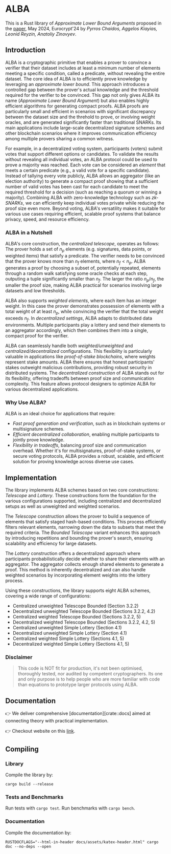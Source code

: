 # ALBA
This is a Rust library of _Approximate Lower Bound Arguments_ proposed in the [paper](https://iohk.io/en/research/library/papers/approximate-lower-bound-arguments/), May 2024, Eurocrypt'24 by _Pyrros Chaidos, Aggelos Kiayias, Leonid Reyzin, Anatoliy Zinovyev_.

## Introduction
ALBA is a cryptographic primitive that enables a prover to convince a verifier that their dataset includes at least a minimum number of elements meeting a specific condition, called a predicate, without revealing the entire dataset.
The core idea of ALBA is to efficiently prove knowledge by leveraging an *approximate lower bound*. 
This approach introduces a controlled gap between the prover's actual knowledge and the threshold required for the verifier to be convinced. 
This gap not only gives ALBA its name (_Approximate Lower Bound Argument_) but also enables highly efficient algorithms for generating compact proofs.
ALBA proofs are particularly small and efficient in scenarios with significant discrepancy between the dataset size and the threhold to prove, or involving weight oracles, and are generated significantly faster than traditional SNARKs.
Its main applications include large-scale decentralized signature schemes and other blockchain scenarios where it improves communication efficiency among multiple provers sharing a common witness.

For example, in a decentralized voting system, participants (voters) submit votes that support different options or candidates.
To validate the results without revealing all individual votes, an ALBA protocol could be used to prove a majority was reached.
Each vote can be considered an _element_ that meets a certain predicate (e.g., a valid vote for a specific candidate).
Instead of tallying every vote publicly, ALBA allows an aggregator (like an election authority) to generate a compact proof showing that a sufficient number of valid votes has been cast for each candidate to meet the required threshold for a decision (such as reaching a quorum or winning a majority).
Combining ALBA with zero-knowledge technology such as _zk-SNARKs_, we can efficiently keep individual votes private while reducing the proof size even more.
Beyond voting, ALBA's versatility makes it suitable for various use cases requiring efficient, scalable proof systems that balance privacy, speed, and resource efficiency.

### ALBA in a Nutshell
ALBA's core construction, the _centralized telescope_, operates as follows:  
The prover holds a set of $n_p$ elements (e.g. signatures, data points, or weighted items) that satisfy a predicate. 
The verifier needs to be convinced that the prover knows more than $n_f$ elements, where $n_f < n_p$. 
ALBA generates a proof by choosing a subset of, potentially repeated, elements through a random walk satisfying some oracle checks at each step, outputing a tuple significantly smaller than $n_f$.
The larger the ratio $n_p / n_f$, the smaller the proof size, making ALBA practical for scenarios involving large datasets and low thresholds.

ALBA also supports *weighted elements*, where each item has an integer weight. 
In this case the prover demonstrates possession of elements with a total weight of at least $n_p$, while convincing the verifier that the total weight exceeds $n_f$.
In *decentralized settings*, ALBA adapts to distributed data environments. 
Multiple participants play a lottery and send their elements to an aggregator accordingly, which then combines them into a single, compact proof for the verifier.

ALBA can seamlessly handle both *weighted/unweighted* and *centralized/decentralized* configurations. 
This flexibility is particularly valuable in applications like *proof-of-stake blockchains*, where weights represent stake amounts. 
ALBA there ensures that  honest participants' stakes outweight malicious contributions, providing robust security in distributed systems.
The *decentralized construction* of ALBA stands out for its flexibility, offering tradeoffs between proof size and communication complexity. 
This feature allows protocol designers to optimize ALBA for various decentralized applications.

### Why Use ALBA?
ALBA is an ideal choice for applications that require:
- *Fast proof generation and verification*, such as in blockchain systems or multisignature schemes.
- *Efficient decentralized collaboration*, enabling multiple participants to jointly prove knowledge.
- *Flexibility in tradeoffs*, balancing proof size and communication overhead.
Whether it's for multisignatures, proof-of-stake systems, or secure voting protocols, ALBA provides a robust, scalable, and efficient solution for proving knowledge across diverse use cases.

## Implementation
The library implements ALBA schemes based on two core constructions: *Telescope* and *Lottery*. 
These constructions form the foundation for the various configurations supported, including centralized and decentralized setups as well as unweighted and weighted scenarios.

The *Telescope* construction allows the prover to build a sequence of elements that satisfy staged hash-based conditions. 
This process efficiently filters relevant elements, narrowing down the data to subsets that meet the required criteria. 
The *Bounded Telescope* variant enhances this approach by introducing repetitions and bounding the prover's search, ensuring scalability and efficiency for large datasets.

The *Lottery* construction offers a decentralized approach where participants probabilistically decide whether to share their elements with an aggregator. 
The aggregator collects enough shared elements to generate a proof. 
This method is inherently decentralized and can also handle weighted scenarios by incorporating element weights into the lottery process.

Using these constructions, the library supports eight ALBA schemes, covering a wide range of configurations:
- Centralized unweighted Telescope Bounded (Section 3.2.2)
- Decentralized unweighted Telescope Bounded (Sections 3.2.2, 4.2)
- Centralized weighted Telescope Bounded (Sections 3.2.2, 5)
- Decentralized weighted Telescope Bounded (Sections 3.2.2, 4.2, 5)
- Centralized unweighted Simple Lottery (Section 4.1)
- Decentralized unweighted Simple Lottery (Section 4.1)
- Centralized weighted Simple Lottery (Sections 4.1, 5)
- Decentralized weighted Simple Lottery (Sections 4.1, 5)


### Disclaimer
> This code is NOT fit for production, it's not been optimised, thoroughly tested, nor audited by competent cryptographers.
> Its one and only purpose is to help people who are more familiar with code than equations to prototype larger protocols using ALBA.

## Documentation
👉 We deliver comprehensive [documentation][crate::docs] aimed at connecting theory with practical implementation.

👉 Checkout website on this [link](https://alba.cardano-scaling.org).

## Compiling

### Library
Compile the library by:
```shell
cargo build --release
```

### Tests and Benchmarks
Run tests with `cargo test`. Run benchmarks with `cargo bench`. 

### Documentation
Compile the documentation by:
```shell
RUSTDOCFLAGS="--html-in-header docs/assets/katex-header.html" cargo doc --no-deps --open
```
